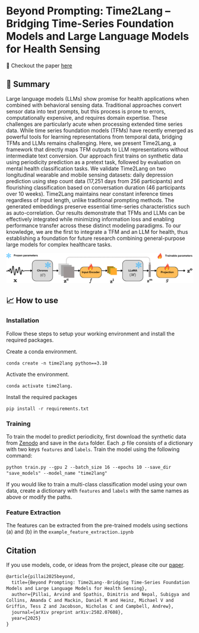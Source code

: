 # Beyond Prompting: Time2Lang – Bridging Time-Series Foundation Models and Large Language Models for Health Sensing

:rocket: Checkout the paper [here](https://arxiv.org/abs/2502.07608)

## :book: Summary
Large language models (LLMs) show promise for health applications when combined with behavioral sensing data. Traditional approaches
convert sensor data into text prompts, but this process is prone to errors, computationally expensive, and requires domain expertise. These challenges are particularly acute when processing extended time series data. While time series foundation models (TFMs) have recently emerged as powerful tools for learning representations from temporal data, bridging TFMs and LLMs remains challenging. Here, we present Time2Lang, a framework that directly maps TFM outputs to LLM representations without intermediate text conversion. Our approach first trains on synthetic data using periodicity prediction as a pretext task, followed by evaluation on mental health classification tasks. We validate Time2Lang on two longitudinal wearable and mobile sensing datasets: daily depression prediction using step count data (17,251 days from 256 participants) and flourishing classification based on conversation duration (46 participants over 10 weeks). Time2Lang maintains near constant inference times regardless of input length, unlike traditional prompting methods. The generated embeddings preserve essential time-series characteristics such as auto-correlation. Our results demonstrate
that TFMs and LLMs can be effectively integrated while minimizing information loss and enabling performance transfer across these distinct modeling paradigms. To our knowledge, we are the first to integrate a TFM and an LLM for health, thus establishing a foundation for future research combining general-purpose large models for complex healthcare tasks.

<div align="center">
  <img src="figures/time2lang.png" alt="Project Screenshot"/>
</div>

## :chart_with_upwards_trend: How to use 

### Installation
Follow these steps to setup your working environment and install the required packages. 

Create a conda environment.
```
conda create -n time2lang python==3.10
```
Activate the environment.
```
conda activate time2lang.
```
Install the required packages
```
pip install -r requirements.txt
```   

### Training
To train the model to predict periodicity, first download the synthetic data from [Zenodo](https://zenodo.org/records/14901681)
and save in the ```data``` folder. Each .p file consists of a dictionary with two keys ```features``` and ```labels```. Train the model using the 
following command:
``` 
python train.py --gpu 2 --batch_size 16 --epochs 10 --save_dir "save_models" --model_name "time2lang" 
```

If you would like to train a multi-class classification model using your own data, create a dictionary with ```features``` and ```labels``` with the same names as above or modify the paths. 

### Feature Extraction

The features can be extracted from the pre-trained models using sections (a) and (b) in the ```example_feature_extraction.ipynb``` 

## Citation

If you use models, code, or ideas from the project, please cite our [paper](https://arxiv.org/abs/2502.07608).

```
@article{pillai2025beyond,
  title={Beyond Prompting: Time2Lang--Bridging Time-Series Foundation Models and Large Language Models for Health Sensing},
  author={Pillai, Arvind and Spathis, Dimitris and Nepal, Subigya and Collins, Amanda C and Mackin, Daniel M and Heinz, Michael V and Griffin, Tess Z and Jacobson, Nicholas C and Campbell, Andrew},
  journal={arXiv preprint arXiv:2502.07608},
  year={2025}
}
```